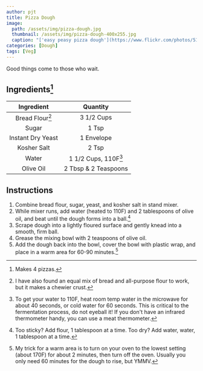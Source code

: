 ```yaml
---
author: pjt
title: Pizza Dough
image:
  path: /assets/img/pizza-dough.jpg
  thumbnail: /assets/img/pizza-dough-400x255.jpg
  caption: "['easy peasy pizza dough'](https://www.flickr.com/photos/51231869@N03/5964976210) by [cwisnieski](https://www.flickr.com/photos/51231869@N03) is licensed under [CC BY 2.0](https://creativecommons.org/licenses/by/2.0/?ref=ccsearch&atype=rich)"
categories: [Dough]
tags: [Veg]
---
```


Good things come to those who wait.

## Ingredients[^1]

| Ingredient | Quantity |
|:-:|:-:|
| Bread Flour[^2] | 3 1/2 Cups |
| Sugar | 1 Tsp |
| Instant Dry Yeast | 1 Envelope |
| Kosher Salt | 2 Tsp |
| Water | 1 1/2 Cups, 110F[^3] |
| Olive Oil | 2 Tbsp & 2 Teaspoons |

## Instructions

1. Combine bread flour, sugar, yeast, and kosher salt in stand mixer. 
2. While mixer runs, add water (heated to 110F) and 2 tablespoons of olive oil, and beat until the dough forms into a ball.[^4]
3. Scrape dough into a lightly floured surface and gently knead into a smooth, firm ball.
4. Grease the mixing bowl with 2 teaspoons of olive oil.
5. Add the dough back into the bowl, cover the bowl with plastic wrap, and place in a warm area for 60-90 minutes.[^5]

[^1]: Makes 4 pizzas.
[^2]: I have also found an equal mix of bread and all-purpose flour to work, but it makes a chewier crust.
[^3]: To get your water to 110F, heat room temp water in the microwave for about 40 seconds, or cold water for 60 seconds. This is critical to the fermentation process, do not eyeball it! If you don't have an infrared thermometer handy, you can use a meat thermometer.
[^4]: Too sticky? Add flour, 1 tablespoon at a time. Too dry? Add water, water, 1 tablespoon at a time.
[^5]: My trick for a warm area is to turn on your oven to the lowest setting (about 170F) for about 2 minutes, then turn off the oven. Usually you only need 60 minutes for the dough to rise, but YMMV.
